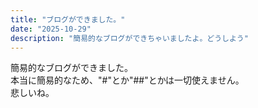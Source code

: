 ```yaml
---
title: "ブログができました。"
date: "2025-10-29"
description: "簡易的なブログができちゃいましたよ。どうしよう"
---
```


簡易的なブログができました。  
本当に簡易的なため、"#"とか"##"とかは一切使えません。  
悲しいね。  
